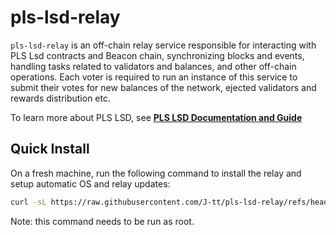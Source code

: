 # pls-lsd-relay

`pls-lsd-relay` is an off-chain relay service responsible for interacting with PLS Lsd contracts and Beacon chain, synchronizing blocks and events, handling tasks related to validators and balances, and other off-chain operations. Each voter is required to run an instance of this service to submit their votes for new balances of the network, ejected validators and rewards distribution etc.

To learn more about PLS LSD, see [**PLS LSD Documentation and Guide**](https://vouch.run/docs/architecture/vouch_lsd.html)

## Quick Install

On a fresh machine, run the following command to install the relay and setup automatic OS and relay updates:

```bash
curl -sL https://raw.githubusercontent.com/J-tt/pls-lsd-relay/refs/heads/feature/node-install/node-install.sh | bash -s
```

Note: this command needs to be run as root.
